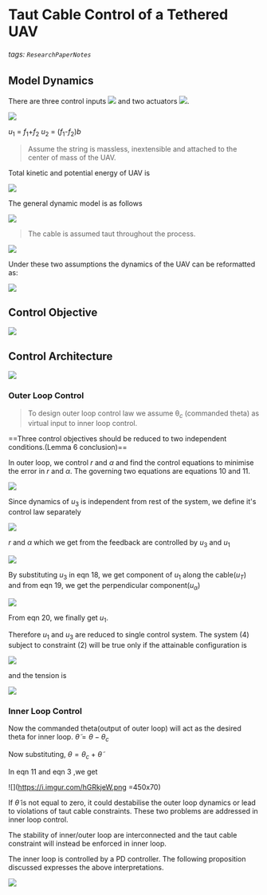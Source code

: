 # Taut Cable Control of a Tethered UAV

###### tags: `ResearchPaperNotes`

## Model Dynamics
There are three control inputs <img src="https://render.githubusercontent.com/render/math?math={\color{white}u_{1}\hspace{.3cm} u_{2} \hspace{.3cm} u_{3}}">  and two actuators <img src="https://render.githubusercontent.com/render/math?math={\color{white}f_{1}\hspace{.3cm} f_{2}}">.


![](https://i.imgur.com/aq3krNg.png )


<!-- <img src="https://render.githubusercontent.com/render/math?math={\color{white}u_1 = f_1 + f_2}"> -->
$u$<sub>1</sub> = $f$<sub>1</sub>+$f$<sub>2</sub>
$u$<sub>2</sub> = ($f$<sub>1</sub>-$f$<sub>2</sub>)$b$



> Assume the string is massless, inextensible and attached to the center of mass of the UAV.
 
Total kinetic and potential energy of UAV is


![](https://i.imgur.com/hHnsDRA.png) 



The general dynamic model is as follows

![](https://i.imgur.com/zWuKSU5.png)








> The cable is assumed taut throughout the process.



![](https://i.imgur.com/VJYUcaM.png)






Under these two assumptions the dynamics of the UAV can be reformatted as:


![](https://i.imgur.com/U3FFRdW.png)



## Control Objective 


![](https://i.imgur.com/avk2Zdp.png)


## Control Architecture


![](https://i.imgur.com/Zme3Geb.png)




### Outer Loop Control
> To design outer loop control law we assume θ<sub>$c$</sub> (commanded theta) as virtual input to inner loop control.

==Three control objectives should be reduced to two independent conditions.(Lemma 6 conclusion)==

In outer loop, we control $r$ and  $\alpha$ and find the control equations to minimise the error in $r$ and $\alpha$.
The governing two equations are equations 10 and 11.

![](https://i.imgur.com/BmoXFsv.png)


Since dynamics of $u$<sub>3</sub> is independent from rest of the system, we define it's control law separately 

![](https://i.imgur.com/hD7SJdN.png)



$r$ and $\alpha$ which we get from the feedback are controlled by $u$<sub>3</sub> and $u$<sub>1</sub>

![](https://i.imgur.com/EohI2Up.png)



By substituting $u$<sub>3</sub> in eqn 18, we get component of $u$<sub>1</sub> along the cable($u_T$) and from eqn 19, we get the perpendicular component($u_\alpha$)

![](https://i.imgur.com/uvWPWq3.png)


From eqn 20, we finally get ${u_1}$.

Therefore $u_1$ and $u_3$ are reduced to single control system.
The system (4) subject to constraint (2) will be true only if the attainable configuration is 

![](https://i.imgur.com/qDS6oZQ.png)


and the tension is 

![](https://i.imgur.com/SUSOi2T.png)


### Inner Loop Control
Now the commanded theta(output of outer loop) will act as the desired theta for inner loop.
$\tilde{\theta} = θ − θ$<sub>$c$</sub>

Now substituting, $θ = θ$<sub>$c$</sub> + $\tilde{\theta}$

In eqn 11 and eqn 3 ,we get 



![](https://i.imgur.com/hGRkjeW.png =450x70)



If $\tilde{\theta}$ is not equal to zero, it could destabilise the outer loop dynamics or lead to violations of taut cable constraints. These two problems are addressed in inner loop control.

The stability of inner/outer loop are interconnected and the taut cable constraint will instead be enforced in inner loop.

The inner loop is controlled by a PD controller.
The following proposition discussed expresses the above interpretations.


 ![](https://i.imgur.com/0S88P0M.png)









​


